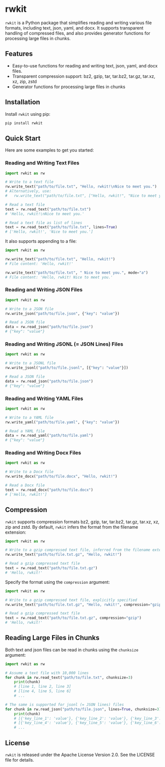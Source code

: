 # rwkit

`rwkit` is a Python package that simplifies reading and writing various file formats, including text, json, yaml, and docx. It supports transparent handling of compressed files, and also provides generator functions for processing large files in chunks.

## Features

-   Easy-to-use functions for reading and writing text, json, yaml, and docx files.
-   Transparent compression support: bz2, gzip, tar, tar.bz2, tar.gz, tar.xz, xz, zip, zstd
-   Generator functions for processing large files in chunks

## Installation

Install `rwkit` using pip:

```bash
pip install rwkit
```

## Quick Start

Here are some examples to get you started:

### Reading and Writing Text Files

```python
import rwkit as rw

# Write to a text file
rw.write_text("path/to/file.txt", "Hello, rwkit!\nNice to meet you.")
# Alternatively, use:
#   rw.write_text("path/to/file.txt", ["Hello, rwkit!", "Nice to meet you."])

# Read a text file
text = rw.read_text("path/to/file.txt")
# 'Hello, rwkit!\nNice to meet you.'

# Read a text file as list of lines
text = rw.read_text("path/to/file.txt", lines=True)
# ['Hello, rwkit!', 'Nice to meet you.']
```

It also supports appending to a file:

```python
import rwkit as rw

rw.write_text("path/to/file.txt", "Hello, rwkit!")
# File content: 'Hello, rwkit!'

rw.write_text("path/to/file.txt", " Nice to meet you.", mode="a")
# File content: 'Hello, rwkit! Nice to meet you.'
```

### Reading and Writing JSON Files

```python
import rwkit as rw

# Write to a JSON file
rw.write_json("path/to/file.json", {"key": "value"})

# Read a JSON file
data = rw.read_json("path/to/file.json")
# {"key": "value"}
```

### Reading and Writing JSONL (= JSON Lines) Files

```python
import rwkit as rw

# Write to a JSONL file
rw.write_jsonl("path/to/file.jsonl", [{"key": "value"}])

# Read a JSON file
data = rw.read_json("path/to/file.json")
# {"key": "value"}
```

### Reading and Writing YAML Files

```python
import rwkit as rw

# Write to a YAML file
rw.write_yaml("path/to/file.yaml", {"key": "value"})

# Read a YAML file
data = rw.read_yaml("path/to/file.yaml")
# {"key": "value"}
```

### Reading and Writing Docx Files

```python
import rwkit as rw

# Write to a Docx file
rw.write_docx("path/to/file.docx", "Hello, rwkit!")

# Read a Docx file
text = rw.read_docx("path/to/file.docx")
# ['Hello, rwkit!']
```

## Compression

`rwkit` supports compression formats bz2, gzip, tar, tar.bz2, tar.gz, tar.xz, xz, zip and zstd. By default, `rwkit` infers the format from the filename extension:

```python
import rwkit as rw

# Write to a gzip compressed text file, inferred from the filename extension
rw.write_text("path/to/file.txt.gz", "Hello, rwkit!")

# Read a gzip compressed text file
text = rw.read_text("path/to/file.txt.gz")
# 'Hello, rwkit!'
```

Specify the format using the `compression` argument:

```python
import rwkit as rw

# Write to a gzip compressed text file, explicitly specified
rw.write_text("path/to/file.txt.gz", "Hello, rwkit!", compression="gzip")

# Read a gzip compressed text file
text = rw.read_text("path/to/file.txt.gz", compression="gzip")
# 'Hello, rwkit!'
```

## Reading Large Files in Chunks

Both text and json files can be read in chunks using the `chunksize` argument:

```python
import rwkit as rw

# Assume a text file with 10,000 lines
for chunk in rw.read_text("path/to/file.txt", chunksize=3)
    print(chunk)
    # [line 1, line 2, line 3]
    # [line 4, line 5, line 6]
    # ...

# The same is supported for jsonl (= JSON lines) files
for chunk in rw.read_json("path/to/file.json", lines=True, chunksize=3)
    print(chunk)
    # [{'key_line_1': 'value'}, {'key_line_2': 'value'}, {'key_line_3': 'value'}]
    # [{'key_line_4': 'value'}, {'key_line_5': 'value'}, {'key_line_6': 'value'}]
    # ...
```

## License

`rwkit` is released under the Apache License Version 2.0. See the LICENSE file for details.
